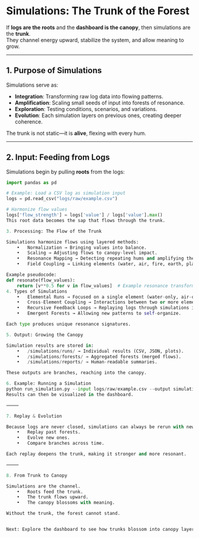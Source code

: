 # Simulations: The Trunk of the Forest

If **logs are the roots** and the **dashboard is the canopy**, then simulations are the **trunk**.  
They channel energy upward, stabilize the system, and allow meaning to grow.

---

## 1. Purpose of Simulations

Simulations serve as:
- **Integration**: Transforming raw log data into flowing patterns.  
- **Amplification**: Scaling small seeds of input into forests of resonance.  
- **Exploration**: Testing conditions, scenarios, and variations.  
- **Evolution**: Each simulation layers on previous ones, creating deeper coherence.  

The trunk is not static—it is **alive**, flexing with every hum.

---

## 2. Input: Feeding from Logs

Simulations begin by pulling **roots** from the logs:

```python
import pandas as pd

# Example: Load a CSV log as simulation input
logs = pd.read_csv("logs/raw/example.csv")

# Harmonize flow values
logs['flow_strength'] = logs['value'] / logs['value'].max()
This root data becomes the sap that flows through the trunk.

3. Processing: The Flow of the Trunk

Simulations harmonize flows using layered methods:
	•	Normalization → Bringing values into balance.
	•	Scaling → Adjusting flows to canopy-level impact.
	•	Resonance Mapping → Detecting repeating hums and amplifying them.
	•	Field Coupling → Linking elements (water, air, fire, earth, plasma, crystal).

Example pseudocode:
def resonate(flow_values):
    return [v**0.5 for v in flow_values]  # Example resonance transform
4. Types of Simulations
	•	Elemental Runs → Focused on a single element (water-only, air-only, etc.).
	•	Cross-Element Coupling → Interactions between two or more elements.
	•	Recursive Feedback Loops → Replaying logs through simulations iteratively.
	•	Emergent Forests → Allowing new patterns to self-organize.

Each type produces unique resonance signatures.

5. Output: Growing the Canopy

Simulation results are stored in:
	•	/simulations/runs/ → Individual results (CSV, JSON, plots).
	•	/simulations/forests/ → Aggregated forests (merged flows).
	•	/simulations/reports/ → Human-readable summaries.

These outputs are branches, reaching into the canopy.

6. Example: Running a Simulation
python run_simulation.py --input logs/raw/example.csv --output simulations/runs/example_output.json
Results can then be visualized in the dashboard.

⸻

7. Replay & Evolution

Because logs are never closed, simulations can always be rerun with new conditions:
	•	Replay past forests.
	•	Evolve new ones.
	•	Compare branches across time.

Each replay deepens the trunk, making it stronger and more resonant.

⸻

8. From Trunk to Canopy

Simulations are the channel.
	•	Roots feed the trunk.
	•	The trunk flows upward.
	•	The canopy blossoms with meaning.

Without the trunk, the forest cannot stand.


Next: Explore the dashboard to see how trunks blossom into canopy layers.
